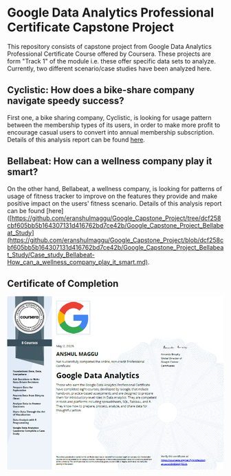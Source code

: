# Google Data Analytics Professional Certificate Capstone Project

This repository consists of capstone project from Google Data Analytics Professional Certificate Course offered by Coursera. These projects are form "Track 1" of the module i.e. these offer specific data sets to analyze. Currently, two different scenario/case studies have been analyzed here.

## Cyclistic: How does a bike-share company navigate speedy success?

First one, a bike sharing company, Cyclistic, is looking for usage pattern between the membership types of its users, in order to make more profit to encourage casual users to convert into annual membership subscription. Details of this analysis report can be found [here](Google_Capstone_Project_Cyclistic_Study/Cyclistic_How_does_bike-share_company_navigate_speedy_success.md).

## Bellabeat: How can a wellness company play it smart?

On the other hand, Bellabeat, a wellness company, is looking for patterns of usage of fitness tracker to improve on the features they provide and make positive impact on the users' fitness scenario. Details of this analysis report can be found [here]([https://github.com/eranshulmaggu/Google_Capstone_Project/tree/dcf258cbf605bb5b164307131d416762bd7ce42b/Google_Capstone_Project_Bellabeat_Study](https://github.com/eranshulmaggu/Google_Capstone_Project/blob/dcf258cbf605bb5b164307131d416762bd7ce42b/Google_Capstone_Project_Bellabeat_Study/Case_study_Bellabeat-How_can_a_wellness_company_play_it_smart.md).

## Certificate of Completion
<img src="Final_Certificate.png">
